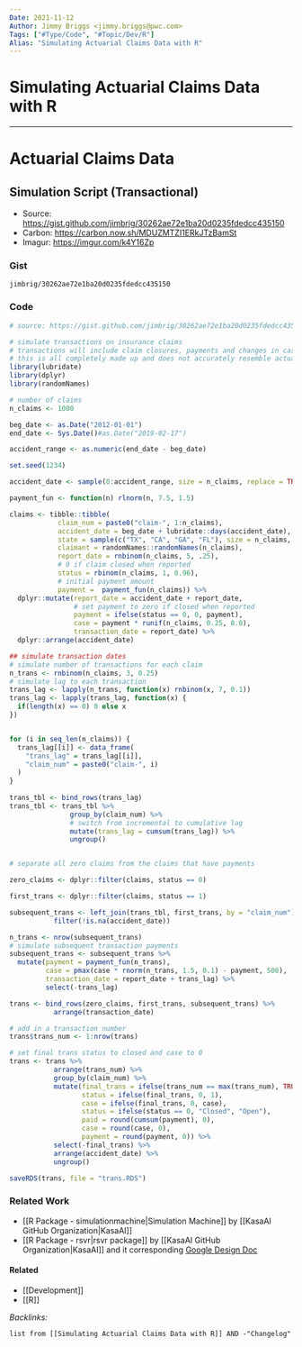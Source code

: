 ```yaml
---
Date: 2021-11-12
Author: Jimmy Briggs <jimmy.briggs@pwc.com>
Tags: ["#Type/Code", "#Topic/Dev/R"]
Alias: "Simulating Actuarial Claims Data with R"
---
```


# Simulating Actuarial Claims Data with R

***

# Actuarial Claims Data

## Simulation Script (Transactional)

- Source: https://gist.github.com/jimbrig/30262ae72e1ba20d0235fdedcc435150
- Carbon: https://carbon.now.sh/MDUZMTZI1ERkJTzBamSt
- Imagur: https://imgur.com/k4Y16Zp

### Gist

```gist
jimbrig/30262ae72e1ba20d0235fdedcc435150
```

### Code

```R
# source: https://gist.github.com/jimbrig/30262ae72e1ba20d0235fdedcc435150

# simulate transactions on insurance claims
# transactions will include claim closures, payments and changes in case reserves
# this is all completely made up and does not accurately resemble actual claims
library(lubridate)
library(dplyr)
library(randomNames)

# number of claims
n_claims <- 1000

beg_date <- as.Date("2012-01-01")
end_date <- Sys.Date()#as.Date("2019-02-17")

accident_range <- as.numeric(end_date - beg_date)

set.seed(1234)

accident_date <- sample(0:accident_range, size = n_claims, replace = TRUE)

payment_fun <- function(n) rlnorm(n, 7.5, 1.5)

claims <- tibble::tibble(
            claim_num = paste0("claim-", 1:n_claims),
            accident_date = beg_date + lubridate::days(accident_date),
            state = sample(c("TX", "CA", "GA", "FL"), size = n_claims, replace = TRUE),
            claimant = randomNames::randomNames(n_claims),
            report_date = rnbinom(n_claims, 5, .25),
            # 0 if claim closed when reported
            status = rbinom(n_claims, 1, 0.96),
            # initial payment amount
            payment =  payment_fun(n_claims)) %>%
  dplyr::mutate(report_date = accident_date + report_date,
                # set payment to zero if closed when reported
                payment = ifelse(status == 0, 0, payment),
                case = payment * runif(n_claims, 0.25, 8.0),
                transaction_date = report_date) %>%
  dplyr::arrange(accident_date)

## simulate transaction dates
# simulate number of transactions for each claim
n_trans <- rnbinom(n_claims, 3, 0.25)
# simulate lag to each transaction
trans_lag <- lapply(n_trans, function(x) rnbinom(x, 7, 0.1))
trans_lag <- lapply(trans_lag, function(x) {
  if(length(x) == 0) 0 else x
})


for (i in seq_len(n_claims)) {
  trans_lag[[i]] <- data_frame(
    "trans_lag" = trans_lag[[i]],
    "claim_num" = paste0("claim-", i)
  )
}
  
trans_tbl <- bind_rows(trans_lag)
trans_tbl <- trans_tbl %>%
               group_by(claim_num) %>%
               # switch from incremental to cumulative lag
               mutate(trans_lag = cumsum(trans_lag)) %>%
               ungroup()


# separate all zero claims from the claims that have payments

zero_claims <- dplyr::filter(claims, status == 0)

first_trans <- dplyr::filter(claims, status == 1)

subsequent_trans <- left_join(trans_tbl, first_trans, by = "claim_num") %>%
           filter(!is.na(accident_date)) 

n_trans <- nrow(subsequent_trans)
# simulate subsequent transaction payments
subsequent_trans <- subsequent_trans %>%
  mutate(payment = payment_fun(n_trans),
         case = pmax(case * rnorm(n_trans, 1.5, 0.1) - payment, 500),
         transaction_date = report_date + trans_lag) %>%
         select(-trans_lag)

trans <- bind_rows(zero_claims, first_trans, subsequent_trans) %>%
           arrange(transaction_date)

# add in a transaction number
trans$trans_num <- 1:nrow(trans)

# set final trans status to closed and case to 0
trans <- trans %>%
           arrange(trans_num) %>%
           group_by(claim_num) %>%
           mutate(final_trans = ifelse(trans_num == max(trans_num), TRUE, FALSE),
                  status = ifelse(final_trans, 0, 1),
                  case = ifelse(final_trans, 0, case),
                  status = ifelse(status == 0, "Closed", "Open"),
                  paid = round(cumsum(payment), 0),
                  case = round(case, 0),
                  payment = round(payment, 0)) %>%
           select(-final_trans) %>%
           arrange(accident_date) %>%
           ungroup()

saveRDS(trans, file = "trans.RDS")
```

### Related Work

- [[R Package - simulationmachine|Simulation Machine]] by [[KasaAI GitHub Organization|KasaAI]]
- [[R Package - rsvr|rsvr package]] by [[KasaAI GitHub Organization|KasaAI]] and it corresponding [Google Design Doc](https://docs.google.com/document/d/1x2Pi7tujWLAQlqd0chBXb0Ml0Ga2HK797OVJSaQQjv0/edit)

#### Related

- [[Development]]
- [[R]]


*Backlinks:*

```dataview
list from [[Simulating Actuarial Claims Data with R]] AND -"Changelog"
```